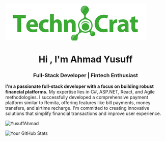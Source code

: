 ![](assets/header.png)
<h1 align="center">Hi , I'm Ahmad Yusuff</h1>
<h3 align="center">Full-Stack Developer | Fintech Enthusiast</h3>

**I'm a passionate full-stack developer with a focus on building robust financial platforms.** My expertise lies in C#, ASP.NET, React, and Agile methodologies. I successfully developed a comprehensive payment platform similar to Remita, offering features like bill payments, money transfers, and airtime recharge. I'm committed to creating innovative solutions that simplify financial transactions and improve user experience. 

 
<p align="left"> <img src="https://komarev.com/ghpvc/?username=YusuffAhmad&label=Profile%20views&color=0e75b6&style=flat" alt="YusuffAhmad" /> </p>

![Your GitHub Stats](https://github-readme-stats.vercel.app/api?username=YusuffAhmad&show_icons=true)
